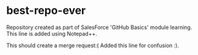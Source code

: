 # best-repo-ever
Repository created as part of SalesForce 'GitHub Basics' module learning.
This line is added using Notepad++.

This should create a merge request:(
Added this line for confusion :).
